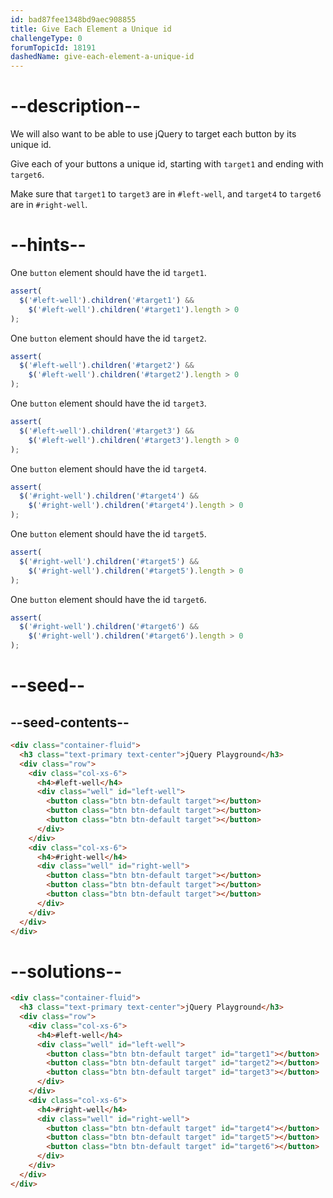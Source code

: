 ```yaml
---
id: bad87fee1348bd9aec908855
title: Give Each Element a Unique id
challengeType: 0
forumTopicId: 18191
dashedName: give-each-element-a-unique-id
---
```


# --description--

We will also want to be able to use jQuery to target each button by its unique id.

Give each of your buttons a unique id, starting with `target1` and ending with `target6`.

Make sure that `target1` to `target3` are in `#left-well`, and `target4` to `target6` are in `#right-well`.

# --hints--

One `button` element should have the id `target1`.

```js
assert(
  $('#left-well').children('#target1') &&
    $('#left-well').children('#target1').length > 0
);
```

One `button` element should have the id `target2`.

```js
assert(
  $('#left-well').children('#target2') &&
    $('#left-well').children('#target2').length > 0
);
```

One `button` element should have the id `target3`.

```js
assert(
  $('#left-well').children('#target3') &&
    $('#left-well').children('#target3').length > 0
);
```

One `button` element should have the id `target4`.

```js
assert(
  $('#right-well').children('#target4') &&
    $('#right-well').children('#target4').length > 0
);
```

One `button` element should have the id `target5`.

```js
assert(
  $('#right-well').children('#target5') &&
    $('#right-well').children('#target5').length > 0
);
```

One `button` element should have the id `target6`.

```js
assert(
  $('#right-well').children('#target6') &&
    $('#right-well').children('#target6').length > 0
);
```

# --seed--

## --seed-contents--

```html
<div class="container-fluid">
  <h3 class="text-primary text-center">jQuery Playground</h3>
  <div class="row">
    <div class="col-xs-6">
      <h4>#left-well</h4>
      <div class="well" id="left-well">
        <button class="btn btn-default target"></button>
        <button class="btn btn-default target"></button>
        <button class="btn btn-default target"></button>
      </div>
    </div>
    <div class="col-xs-6">
      <h4>#right-well</h4>
      <div class="well" id="right-well">
        <button class="btn btn-default target"></button>
        <button class="btn btn-default target"></button>
        <button class="btn btn-default target"></button>
      </div>
    </div>
  </div>
</div>
```

# --solutions--

```html
<div class="container-fluid">
  <h3 class="text-primary text-center">jQuery Playground</h3>
  <div class="row">
    <div class="col-xs-6">
      <h4>#left-well</h4>
      <div class="well" id="left-well">
        <button class="btn btn-default target" id="target1"></button>
        <button class="btn btn-default target" id="target2"></button>
        <button class="btn btn-default target" id="target3"></button>
      </div>
    </div>
    <div class="col-xs-6">
      <h4>#right-well</h4>
      <div class="well" id="right-well">
        <button class="btn btn-default target" id="target4"></button>
        <button class="btn btn-default target" id="target5"></button>
        <button class="btn btn-default target" id="target6"></button>
      </div>
    </div>
  </div>
</div>
```